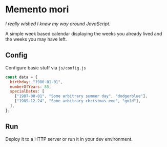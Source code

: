# Memento mori

_I really wished I knew my way around JavaScript._

A simple week based calendar displaying the weeks you already lived and the weeks you may have left.

## Config

Configure basic stuff via `js/config.js`

```javascript
const data = {
  birthday: "1980-01-01",
  numberOfYears: 85,
  specialDates: [
    ["1987-08-01", "Some arbitrary summer day", "dodgerblue"],
    ["1989-12-24", "Some arbitrary christmas eve", "gold"],
  ],
};
```

## Run

Deploy it to a HTTP server or run it in your dev environment.
